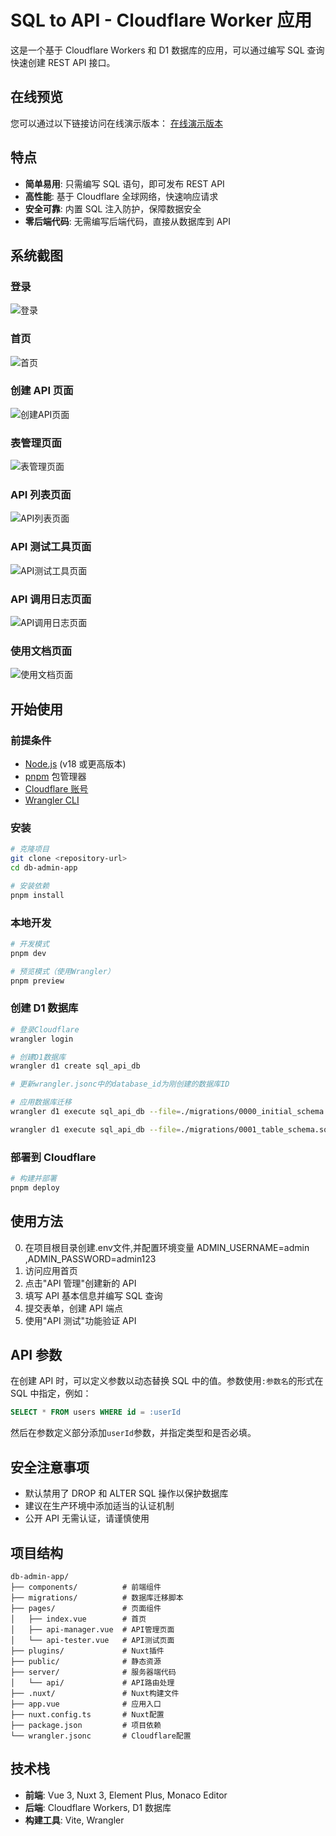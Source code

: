 # SQL to API - Cloudflare Worker 应用

这是一个基于 Cloudflare Workers 和 D1 数据库的应用，可以通过编写 SQL 查询快速创建 REST API 接口。

## 在线预览

您可以通过以下链接访问在线演示版本：
[在线演示版本](https://123406.xyz)

## 特点

- **简单易用**: 只需编写 SQL 语句，即可发布 REST API
- **高性能**: 基于 Cloudflare 全球网络，快速响应请求
- **安全可靠**: 内置 SQL 注入防护，保障数据安全
- **零后端代码**: 无需编写后端代码，直接从数据库到 API

## 系统截图

### 登录

![登录](./images/登录页面.png)

### 首页

![首页](./images/首页.png)

### 创建 API 页面

![创建API页面](./images/创建API页面.png)

### 表管理页面

![表管理页面](./images/表管理.png)

### API 列表页面

![API列表页面](./images/API列表页面.png)

### API 测试工具页面

![API测试工具页面](./images/API测试工具页面.png)

### API 调用日志页面

![API调用日志页面](./images/API调用日志页面.png)

### 使用文档页面

![使用文档页面](./images/使用文档页面.png)

## 开始使用

### 前提条件

- [Node.js](https://nodejs.org/) (v18 或更高版本)
- [pnpm](https://pnpm.io/) 包管理器
- [Cloudflare 账号](https://dash.cloudflare.com/sign-up)
- [Wrangler CLI](https://developers.cloudflare.com/workers/wrangler/install-and-update/)

### 安装

```bash
# 克隆项目
git clone <repository-url>
cd db-admin-app

# 安装依赖
pnpm install
```

### 本地开发

```bash
# 开发模式
pnpm dev

# 预览模式（使用Wrangler）
pnpm preview
```

### 创建 D1 数据库

```bash
# 登录Cloudflare
wrangler login

# 创建D1数据库
wrangler d1 create sql_api_db

# 更新wrangler.jsonc中的database_id为刚创建的数据库ID

# 应用数据库迁移
wrangler d1 execute sql_api_db --file=./migrations/0000_initial_schema.sql

wrangler d1 execute sql_api_db --file=./migrations/0001_table_schema.sql
```

### 部署到 Cloudflare

```bash
# 构建并部署
pnpm deploy
```

## 使用方法

0. 在项目根目录创建.env文件,并配置环境变量 ADMIN_USERNAME=admin ,ADMIN_PASSWORD=admin123
1. 访问应用首页
2. 点击"API 管理"创建新的 API
3. 填写 API 基本信息并编写 SQL 查询
4. 提交表单，创建 API 端点
5. 使用"API 测试"功能验证 API

## API 参数

在创建 API 时，可以定义参数以动态替换 SQL 中的值。参数使用`:参数名`的形式在 SQL 中指定，例如：

```sql
SELECT * FROM users WHERE id = :userId
```

然后在参数定义部分添加`userId`参数，并指定类型和是否必填。

## 安全注意事项

- 默认禁用了 DROP 和 ALTER SQL 操作以保护数据库
- 建议在生产环境中添加适当的认证机制
- 公开 API 无需认证，请谨慎使用

## 项目结构

```
db-admin-app/
├── components/          # 前端组件
├── migrations/          # 数据库迁移脚本
├── pages/               # 页面组件
│   ├── index.vue        # 首页
│   ├── api-manager.vue  # API管理页面
│   └── api-tester.vue   # API测试页面
├── plugins/             # Nuxt插件
├── public/              # 静态资源
├── server/              # 服务器端代码
│   └── api/             # API路由处理
├── .nuxt/               # Nuxt构建文件
├── app.vue              # 应用入口
├── nuxt.config.ts       # Nuxt配置
├── package.json         # 项目依赖
└── wrangler.jsonc       # Cloudflare配置
```

## 技术栈

- **前端**: Vue 3, Nuxt 3, Element Plus, Monaco Editor
- **后端**: Cloudflare Workers, D1 数据库
- **构建工具**: Vite, Wrangler
